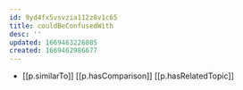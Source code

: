 ```yaml
---
id: 9yd4fx5vsvzia112z8v1c65
title: couldBeConfusedWith
desc: ''
updated: 1669463226085
created: 1669462986677
---
```


- [[p.similarTo]] [[p.hasComparison]] [[p.hasRelatedTopic]]